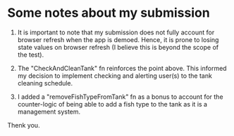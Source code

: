 # Some notes about my submission

1. It is important to note that my submission does not fully account for browser refresh when the app is demoed. Hence, it is prone to losing state values on browser refresh (I believe this is beyond the scope of the test).

2. The "CheckAndCleanTank" fn reinforces the point above. This informed my decision to implement checking and alerting user(s) to the tank cleaning schedule.

3. I added a "removeFishTypeFromTank" fn as a bonus to account for the counter-logic of being able to add a fish type to the tank as it is a management system.

Thenk you.
